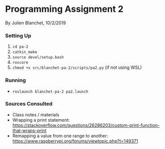# Programming Assignment 2
By Julien Blanchet, 10/2/2019

### Setting Up
1. `cd pa-2`
2. `catkin_make`
3. `source devel/setup.bash`
4. `roscore`
5. `chmod +x src/blanchet-pa-2/scripts/pa2.py` (if not using WSL)

### Running
  * `roslaunch blanchet-pa-2 pa2.launch`
  

### Sources Consulted
* Class notes / materials
* Wrapping a print statement: https://stackoverflow.com/questions/26286203/custom-print-function-that-wraps-print
* Remapping a value from one range to another: https://www.raspberrypi.org/forums/viewtopic.php?t=149371